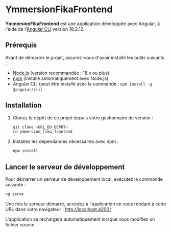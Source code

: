 # YmmersionFikaFrontend

**YmmersionFikaFrontend** est une application développée avec Angular, à l'aide de l'[Angular CLI](https://github.com/angular/angular-cli) version 18.2.12.

## Prérequis

Avant de démarrer le projet, assurez-vous d'avoir installé les outils suivants :

- [Node.js](https://nodejs.org/) (version recommandée : 18.x ou plus)
- [npm](https://www.npmjs.com/) (installé automatiquement avec Node.js)
- Angular CLI (peut être installé avec la commande : `npm install -g @angular/cli`)

## Installation

1. Clonez le dépôt de ce projet depuis votre gestionnaire de version :
    ```bash
    git clone <URL_DU_DEPOT>
    cd ymmersion_fika_frontend
    ```

2. Installez les dépendances nécessaires avec npm :
    ```bash
    npm install
    ```

## Lancer le serveur de développement

Pour démarrer un serveur de développement local, exécutez la commande suivante :
```bash
ng serve
```

Une fois le serveur démarré, accédez à l'application en vous rendant à cette URL dans votre navigateur :
[http://localhost:4200/](http://localhost:4200/)

L'application se rechargera automatiquement lorsque vous modifiez un fichier source.
